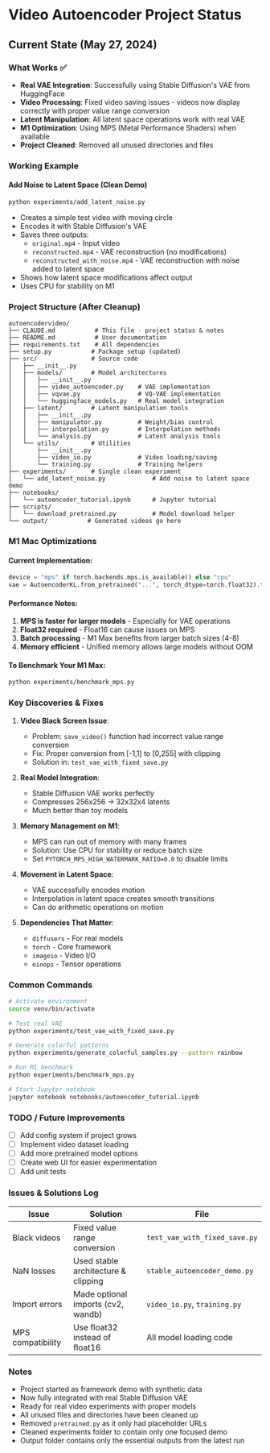 # Video Autoencoder Project Status

## Current State (May 27, 2024)

### What Works ✅
- **Real VAE Integration**: Successfully using Stable Diffusion's VAE from HuggingFace
- **Video Processing**: Fixed video saving issues - videos now display correctly with proper value range conversion
- **Latent Manipulation**: All latent space operations work with real VAE
- **M1 Optimization**: Using MPS (Metal Performance Shaders) when available
- **Project Cleaned**: Removed all unused directories and files

### Working Example

#### Add Noise to Latent Space (Clean Demo)
```bash
python experiments/add_latent_noise.py
```
- Creates a simple test video with moving circle
- Encodes it with Stable Diffusion's VAE
- Saves three outputs:
  - `original.mp4` - Input video
  - `reconstructed.mp4` - VAE reconstruction (no modifications)
  - `reconstructed_with_noise.mp4` - VAE reconstruction with noise added to latent space
- Shows how latent space modifications affect output
- Uses CPU for stability on M1

### Project Structure (After Cleanup)
```
autoencodervideo/
├── CLAUDE.md           # This file - project status & notes
├── README.md           # User documentation
├── requirements.txt    # All dependencies
├── setup.py           # Package setup (updated)
├── src/               # Source code
│   ├── __init__.py
│   ├── models/        # Model architectures
│   │   ├── __init__.py
│   │   ├── video_autoencoder.py    # VAE implementation
│   │   ├── vqvae.py                # VQ-VAE implementation
│   │   └── huggingface_models.py   # Real model integration
│   ├── latent/        # Latent manipulation tools
│   │   ├── __init__.py
│   │   ├── manipulator.py          # Weight/bias control
│   │   ├── interpolation.py        # Interpolation methods
│   │   └── analysis.py             # Latent analysis tools
│   └── utils/         # Utilities
│       ├── __init__.py
│       ├── video_io.py             # Video loading/saving
│       └── training.py             # Training helpers
├── experiments/       # Single clean experiment
│   └── add_latent_noise.py             # Add noise to latent space demo
├── notebooks/         
│   └── autoencoder_tutorial.ipynb      # Jupyter tutorial
├── scripts/           
│   └── download_pretrained.py          # Model download helper
└── output/           # Generated videos go here
```

### M1 Mac Optimizations

#### Current Implementation:
```python
device = "mps" if torch.backends.mps.is_available() else "cpu"
vae = AutoencoderKL.from_pretrained("...", torch_dtype=torch.float32).to(device)
```

#### Performance Notes:
1. **MPS is faster for larger models** - Especially for VAE operations
2. **Float32 required** - Float16 can cause issues on MPS
3. **Batch processing** - M1 Max benefits from larger batch sizes (4-8)
4. **Memory efficient** - Unified memory allows large models without OOM

#### To Benchmark Your M1 Max:
```bash
python experiments/benchmark_mps.py
```

### Key Discoveries & Fixes

1. **Video Black Screen Issue**: 
   - Problem: `save_video()` function had incorrect value range conversion
   - Fix: Proper conversion from [-1,1] to [0,255] with clipping
   - Solution in: `test_vae_with_fixed_save.py`

2. **Real Model Integration**:
   - Stable Diffusion VAE works perfectly
   - Compresses 256x256 → 32x32x4 latents
   - Much better than toy models

3. **Memory Management on M1**:
   - MPS can run out of memory with many frames
   - Solution: Use CPU for stability or reduce batch size
   - Set `PYTORCH_MPS_HIGH_WATERMARK_RATIO=0.0` to disable limits

4. **Movement in Latent Space**:
   - VAE successfully encodes motion
   - Interpolation in latent space creates smooth transitions
   - Can do arithmetic operations on motion

5. **Dependencies That Matter**:
   - `diffusers` - For real models
   - `torch` - Core framework
   - `imageio` - Video I/O
   - `einops` - Tensor operations

### Common Commands

```bash
# Activate environment
source venv/bin/activate

# Test real VAE
python experiments/test_vae_with_fixed_save.py

# Generate colorful patterns
python experiments/generate_colorful_samples.py --pattern rainbow

# Run M1 benchmark
python experiments/benchmark_mps.py

# Start Jupyter notebook
jupyter notebook notebooks/autoencoder_tutorial.ipynb
```

### TODO / Future Improvements
- [ ] Add config system if project grows
- [ ] Implement video dataset loading
- [ ] Add more pretrained model options
- [ ] Create web UI for easier experimentation
- [ ] Add unit tests

### Issues & Solutions Log

| Issue | Solution | File |
|-------|----------|------|
| Black videos | Fixed value range conversion | `test_vae_with_fixed_save.py` |
| NaN losses | Used stable architecture & clipping | `stable_autoencoder_demo.py` |
| Import errors | Made optional imports (cv2, wandb) | `video_io.py`, `training.py` |
| MPS compatibility | Use float32 instead of float16 | All model loading code |

### Notes
- Project started as framework demo with synthetic data
- Now fully integrated with real Stable Diffusion VAE
- Ready for real video experiments with proper models
- All unused files and directories have been cleaned up
- Removed `pretrained.py` as it only had placeholder URLs
- Cleaned experiments folder to contain only one focused demo
- Output folder contains only the essential outputs from the latest run